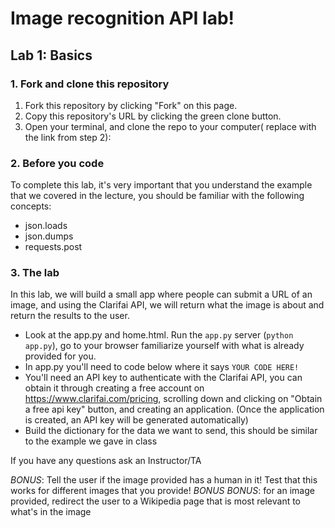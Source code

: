 # Image recognition API lab!
## Lab 1: Basics
### 1. Fork and clone this repository

1. Fork this repository by clicking "Fork" on this page.
2. Copy this repository's URL by clicking the green clone button.
3. Open your terminal, and clone the repo to your computer( replace with the link from step 2):


### 2. Before you code
To complete this lab, it's very important that you understand the example that we covered in the lecture, you should be familiar with the following concepts:
* json.loads
* json.dumps
* requests.post

### 3. The lab
In this lab, we will build a small app where people can submit a URL of an image, and using the Clarifai API, we will return what the image is about and return the results to the user.

* Look at the app.py and home.html. Run the `app.py` server (`python app.py`), go to your browser familiarize yourself with what is already provided for you.
* In app.py you'll need to code below where it says `YOUR CODE HERE!`
* You'll need an API key to authenticate with the Clarifai API, you can obtain it through creating a free account on https://www.clarifai.com/pricing, scrolling down and clicking on "Obtain a free api key" button, and creating an application. (Once the application is created, an API key will be generated automatically) 
* Build the dictionary for the data we want to send, this should be similar to the example we gave in class

If you have any questions ask an Instructor/TA

*BONUS*: Tell the user if the image provided has a human in it! Test that this works for different images that you provide!
*BONUS* *BONUS*: for an image provided, redirect the user to a Wikipedia page that is most relevant to what's in the image
